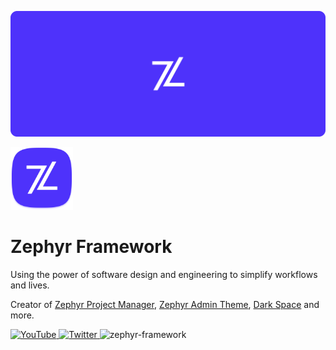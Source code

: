 [![MasterHead](./assets/banner-rounded.png)](https://zephyr-one.com)

<img src="./assets/logo.png" width="100">
<h1>Zephyr Framework</h1>
<p>Using the power of software design and engineering to simplify workflows and lives. </p>
<p>Creator of <a href="https://wordpress.org/plugins/zephyr-project-manager/">Zephyr Project Manager</a>, <a href="https://wordpress.org/plugins/zephyr-admin-theme/">Zephyr Admin Theme</a>, <a href="https://marketplace.visualstudio.com/items?itemName=deadrevolver.dark-space-theme">Dark Space</a> and more.</p>


<div style="display: inline;">
<a href="https://www.youtube.com/channel/@zephyrframework">
        <img src="https://img.shields.io/badge/YouTube-Subscribe-red?style=for-the-badge&logo=youtube" alt="YouTube">
    </a>
    <a href="https://twitter.com/zephyrframework">
        <img src="https://img.shields.io/badge/Twitter-Follow-blue?style=for-the-badge&logo=twitter" alt="Twitter">
    </a>
<img src="https://komarev.com/ghpvc/?username=zephyr-framework&label=Profile%20views&color=0e75b6&style=for-the-badge" alt="zephyr-framework" />
</div>
